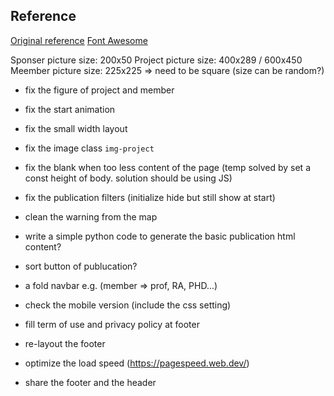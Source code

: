 ## Reference
[Original reference](https://github.com/learning-zone/website-templates)
[Font Awesome](https://fontawesome.com/v6/download)

Sponser picture size: 200x50
Project picture size: 400x289 / 600x450
Meember picture size: 225x225 => need to be square (size can be random?)


* fix the figure of project and member
* fix the start animation
* fix the small width layout
* fix the image class `img-project`
* fix the blank when too less content of the page (temp solved by set a const height of body. solution should be using JS)
* fix the publication filters (initialize hide but still show at start)

* clean the warning from the map

* write a simple python code to generate the basic publication html content?
* sort button of publucation?
* a fold navbar e.g. (member => prof, RA, PHD...)
* check the mobile version (include the css setting)
* fill term of use and privacy policy at footer
* re-layout the footer
* optimize the load speed (https://pagespeed.web.dev/)
* share the footer and the header
